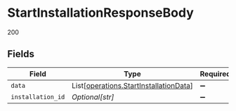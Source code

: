 # StartInstallationResponseBody

200


## Fields

| Field                                                                                      | Type                                                                                       | Required                                                                                   | Description                                                                                | Example                                                                                    |
| ------------------------------------------------------------------------------------------ | ------------------------------------------------------------------------------------------ | ------------------------------------------------------------------------------------------ | ------------------------------------------------------------------------------------------ | ------------------------------------------------------------------------------------------ |
| `data`                                                                                     | List[[operations.StartInstallationData](../../models/operations/startinstallationdata.md)] | :heavy_minus_sign:                                                                         | N/A                                                                                        |                                                                                            |
| `installation_id`                                                                          | *Optional[str]*                                                                            | :heavy_minus_sign:                                                                         | N/A                                                                                        | 65b701c2f5ba66db3bc53a68                                                                   |